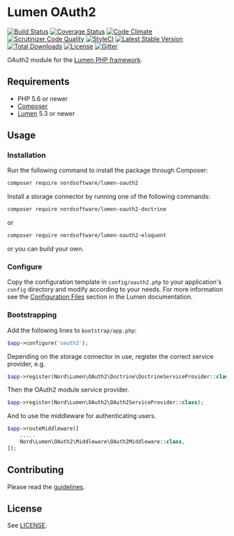 # Lumen OAuth2

[![Build Status](https://travis-ci.org/nordsoftware/lumen-oauth2.svg?branch=master)](https://travis-ci.org/nordsoftware/lumen-oauth2)
[![Coverage Status](https://coveralls.io/repos/github/nordsoftware/lumen-oauth2/badge.svg?branch=master)](https://coveralls.io/github/nordsoftware/lumen-oauth2?branch=master)
[![Code Climate](https://codeclimate.com/github/nordsoftware/lumen-oauth2/badges/gpa.svg)](https://codeclimate.com/github/nordsoftware/lumen-oauth2)
[![Scrutinizer Code Quality](https://scrutinizer-ci.com/g/nordsoftware/lumen-oauth2/badges/quality-score.png?b=master)](https://scrutinizer-ci.com/g/nordsoftware/lumen-oauth2/?branch=master)
[![StyleCI](https://styleci.io/repos/35571322/shield?style=flat)](https://styleci.io/repos/35571322)
[![Latest Stable Version](https://poser.pugx.org/nordsoftware/lumen-oauth2/version)](https://packagist.org/packages/nordsoftware/lumen-oauth2) 
[![Total Downloads](https://poser.pugx.org/nordsoftware/lumen-oauth2/downloads)](https://packagist.org/packages/nordsoftware/lumen-oauth2)
[![License](https://img.shields.io/badge/license-MIT-blue.svg)](LICENSE)
[![Gitter](https://img.shields.io/gitter/room/norsoftware/open-source.svg?maxAge=2592000)](https://gitter.im/nordsoftware/open-source)

OAuth2 module for the [Lumen PHP framework](http://lumen.laravel.com/).

## Requirements

- PHP 5.6 or newer
- [Composer](http://getcomposer.org)
- [Lumen](https://lumen.laravel.com/) 5.3 or newer

## Usage

### Installation

Run the following command to install the package through Composer:

```sh
composer require nordsoftware/lumen-oauth2
```

Install a storage connector by running one of the following commands:

```sh
composer require nordsoftware/lumen-oauth2-doctrine
```

or

```sh
composer require nordsoftware/lumen-oauth2-eloquent
```

or you can build your own.

### Configure

Copy the configuration template in `config/oauth2.php` to your application's `config` directory and modify according to your needs.
For more information see the [Configuration Files](http://lumen.laravel.com/docs/configuration#configuration-files) section in the Lumen documentation.

### Bootstrapping

Add the following lines to ```bootstrap/app.php```:

```php
$app->configure('oauth2');
```

Depending on the storage connector in use, register the correct service provider, e.g.

```php
$app->register(Nord\Lumen\OAuth2\Doctrine\DoctrineServiceProvider::class);
```

Then the OAuth2 module service provider.

```php
$app->register(Nord\Lumen\OAuth2\OAuth2ServiceProvider::class);
```

And to use the middleware for authenticating users.

```php
$app->routeMiddleware([
	.....
	Nord\Lumen\OAuth2\Middleware\OAuth2Middleware::class,
]);
```

## Contributing

Please read the [guidelines](.github/CONTRIBUTING.md).

## License

See [LICENSE](LICENSE).
